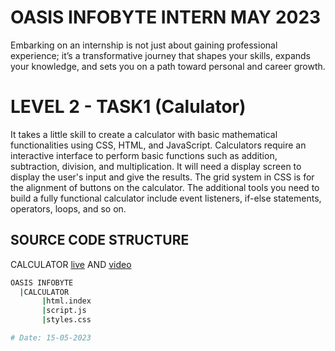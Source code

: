 # OASIS INFOBYTE INTERN MAY 2023

Embarking on an internship is not just about gaining professional experience; it’s a transformative journey that shapes your skills, expands your knowledge, and sets you on a path toward personal and career growth.

# LEVEL 2 - TASK1 (Calulator)

It takes a little skill to create a calculator with basic
mathematical functionalities using CSS, HTML, and
JavaScript. Calculators require an interactive interface to
perform basic functions such as addition, subtraction,
division, and multiplication. It will need a display screen to
display the user's input and give the results. The grid system
in CSS is for the alignment of buttons on the calculator.
The additional tools you need to build a fully functional
calculator include event listeners, if-else statements, operators, loops, and so on.

## SOURCE CODE STRUCTURE

CALCULATOR [live](https://oasis-infobyte-calculator-manoj-kumar.netlify.app/) AND [video](https://youtu.be/oWPPjq5zyT8)

```bash
OASIS INFOBYTE
  |CALCULATOR
       |html.index
       |script.js
       |styles.css

# Date: 15-05-2023
```
